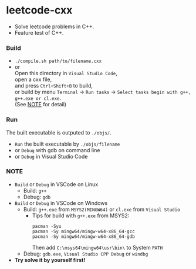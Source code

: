 # leetcode-cxx
* Solve leetcode problems in C++.
* Feature test of C++.

### Build
* `./compile.sh path/to/filename.cxx`
* or  
	Open this directory in `Visual Studio Code`,  
	open a cxx file,  
	and press `Ctrl+Shift+B` to build,  
	or build by menu `Terminal` -> `Run tasks` -> `Select tasks begin with g++, g++.exe or cl.exe`.  
	(See [NOTE](#note) for detail) 

### Run
The built executable is outputed to `./objs/`.
* `Run` the built executable by `./objs/filename`
* or `Debug` with gdb on command line
* or `Debug` in Visual Studio Code

### NOTE
* `Build` or `Debug` in VSCode on Linux
  * Build: `g++`
  * Debug: `gdb`
* `Build` or `Debug` in VSCode on Windows
  * Build: `g++.exe` from `MSYS2(MINGW64)` or `cl.exe` from `Visual Studio`
    * Tips for build with `g++.exe` from MSYS2:
        ```shell
        pacman -Syu
        pacman -Sy mingw64/mingw-w64-x86_64-gcc
        pacman -Sy mingw64/mingw-w64-x86_64-gdb
        ```
        Then add `C:\msys64\mingw64\usr\bin\` to System `PATH`
  * Debug: `gdb.exe`, `Visual Studio CPP Debug` or `windbg`
* **Try solve it by yourself first!**